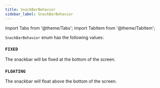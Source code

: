 ```yaml
---
title: SnackBarBehavior
sidebar_label: SnackBarBehavior
---
```


import Tabs from '@theme/Tabs';
import TabItem from '@theme/TabItem';

`SnackBarBehavior` enum has the following values:

### `FIXED`

The snackbar will be fixed at the bottom of the screen.

### `FLOATING`

The snackbar will float above the bottom of the screen.


